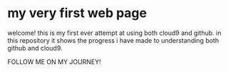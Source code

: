 # my very first web page

welcome!
this is my first ever attempt at using both cloud9 and github. in this
repository it shows the progress i have made to understanding both github 
and cloud9. 

FOLLOW ME ON MY JOURNEY!

